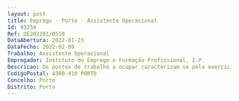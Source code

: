 ```yaml
--- 
layout: post
title: Emprego - Porto - Assistente Operacional
Id: 93254
Ref: OE202201/0510
DataAbertura: 2022-01-23
DataFecho: 2022-02-09
Trabalho: Assistente Operacional
Empregador: Instituto do Emprego e Formação Profissional, I.P.
Descricao: Os postos de trabalho a ocupar caracterizam se pelo exercício de funções na categoria de assistente operacional, tal como descrito no Anexo referido no n.°2 do artigo 88.º da LTFP, e de acordo com as atividades inerentes às de assistente operacional afetos ao Núcleo de Gestão Administrativa e Financeira, de natureza administrativa administrativa e manual, podendo comportar esforço físico, de acordo designadamente com o seguinte perfil de competências a) Efetuar, no interior e exterior, tarefas de apoio de modo a permitir o normal funcionamento dos serviço b) Prestar informações, utilizar equipamentos de comunicação, incluindo estabelecer ligações telefónicas receber, e transmitir mensagens c) Efetuar os procedimentos administrativos de registo de entrada e saída de correio d) Prestar apoio à gestão de armazém e ativo imobilizado e) Apoio à deslocação de técnicos entre serviços 
CodigoPostal: 4300-410 PORTO
Concelho: Porto
Distrito: Porto
--- 
```

